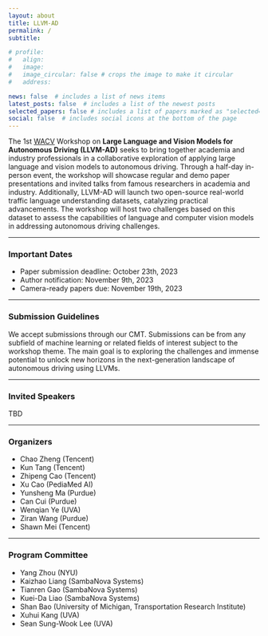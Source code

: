 ```yaml
---
layout: about
title: LLVM-AD
permalink: /
subtitle: 

# profile:
#   align: 
#   image: 
#   image_circular: false # crops the image to make it circular
#   address: 

news: false  # includes a list of news items
latest_posts: false  # includes a list of the newest posts
selected_papers: false # includes a list of papers marked as "selected={true}"
social: false  # includes social icons at the bottom of the page
---
```



<!-- 
Write your biography here. Tell the world about yourself. Link to your favorite [subreddit](http://reddit.com). You can put a picture in, too. The code is already in, just name your picture `prof_pic.jpg` and put it in the `img/` folder.

Put your address / P.O. box / other info right below your picture. You can also disable any of these elements by editing `profile` property of the YAML header of your `_pages/about.md`. Edit `_bibliography/papers.bib` and Jekyll will render your [publications page](/al-folio/publications/) automatically.

Link to your social media connections, too. This theme is set up to use [Font Awesome icons](http://fortawesome.github.io/Font-Awesome/) and [Academicons](https://jpswalsh.github.io/academicons/), like the ones below. Add your Facebook, Twitter, LinkedIn, Google Scholar, or just disable all of them. -->

<!-- ### About LLVM-AD -->
The 1st [WACV](https://wacv2023.thecvf.com/) Workshop on **Large Language and Vision Models for Autonomous Driving (LLVM-AD)** seeks to bring together academia and industry professionals in a collaborative exploration of applying large language and vision models to autonomous driving. Through a half-day in-person event, the workshop will showcase regular and demo paper presentations and invited talks from famous researchers in academia and industry. Additionally, LLVM-AD will launch two open-source real-world traffic language understanding datasets, catalyzing practical advancements. The workshop will host two challenges based on this dataset to assess the capabilities of language and computer vision models in addressing autonomous driving challenges.

----------
### Important Dates

- Paper submission deadline: October 23th, 2023
- Author notification: November 9th, 2023
- Camera-ready papers due: November 19th, 2023
  


----------
### Submission Guidelines
We accept submissions through our CMT. Submissions can be from any subfield of machine learning or related fields of interest subject to the workshop theme. The main goal is to exploring the challenges and immense potential to unlock new horizons in the next-generation landscape of autonomous driving using LLVMs.

----------
### Invited Speakers

TBD

----------
### Organizers

<!-- <table style="width:75%">
  <tr>
    <td style="text-align:center"><img src="https://scholar.googleusercontent.com/citations?view_op=medium_photo&user=6A1yEFMAAAAJ&citpid=1" height="170"></td>
    <td style="text-align:center"><img src="https://www.is.mpg.de/uploads/employee/image/145/L1170153.jpg" height="170"></td>
    <td style="text-align:center"><img src="https://images.ctfassets.net/8wprhhvnpfc0/6hLLZq4X1hVzRGwwrIQOvc/9791f266fcb65b02c3aec680de7dd023/Deborah_Raji_headshot.jpg" height="170"></td>
    <td style="text-align:center"><img src="https://scholar.googleusercontent.com/citations?view_op=medium_photo&user=oXWRBrwAAAAJ&citpid=25" height="170"></td>
  </tr>
  <tr>
    <td style="text-align:center"><a href="http://tensorlab.cms.caltech.edu/users/anima/">Chao Zheng</a> <br> Tencent</td>
    <td style="text-align:center"><a href="https://www.is.mpg.de/~bs">Kun Tang</a> <br>Tencent</td>
    <td style="text-align:center"><a href="https://ainowinstitute.org/people/deborah-raji.html">Zhipeng Cao</a> <br> Tencent</td>
    <td style="text-align:center"><a href="https://www.cs.toronto.edu/~cmaddis/">Xu Cao</a> <br> PediaMed AI </td>
  </tr>
  <tr>
    <td style="text-align:center"><img src="https://purduedigitaltwin.github.io/assets/images/people/yunsheng.jpg" height="170"></td>
    <td style="text-align:center"><img src="https://purduedigitaltwin.github.io/assets/images/people/can.jpg" height="170"></td>
    <td style="text-align:center"><img src="https://wenqian-ye.github.io/images/selfie.jpeg" height="170"></td>
    <td style="text-align:center"><img src="https://dyogatama.github.io/index_files/dy_2.jpg" height="170"></td>
  </tr>
  <tr>
  <td style="text-align:center"><a href="https://pascale.home.ece.ust.hk/">Yunsheng Ma</a> <br> Purdue</td>
    <td style="text-align:center"><a href="https://www.peterhenderson.co/">Can Cui</a> <br> Purdue</td>
    <td style="text-align:center"><a href="http://www.m-mitchell.com/">Wenqian Ye</a> <br> UVA</td>
    <td style="text-align:center"><a href="https://dyogatama.github.io/">Shawn Mei</a> <br> Tencent</td>
  </tr>
</table> -->

- Chao Zheng (Tencent)
- Kun Tang (Tencent)
- Zhipeng Cao (Tencent)
- Xu Cao (PediaMed AI)
- Yunsheng Ma (Purdue)
- Can Cui (Purdue)
- Wenqian Ye (UVA)
- Ziran Wang (Purdue)
- Shawn Mei (Tencent)


----------
### Program Committee
- Yang Zhou (NYU)
- Kaizhao Liang (SambaNova Systems)
- Tianren Gao (SambaNova Systems)
- Kuei-Da Liao (SambaNova Systems)
- Shan Bao (University of Michigan, Transportation Research Institute)
- Xuhui Kang (UVA)
- Sean Sung-Wook Lee (UVA)



